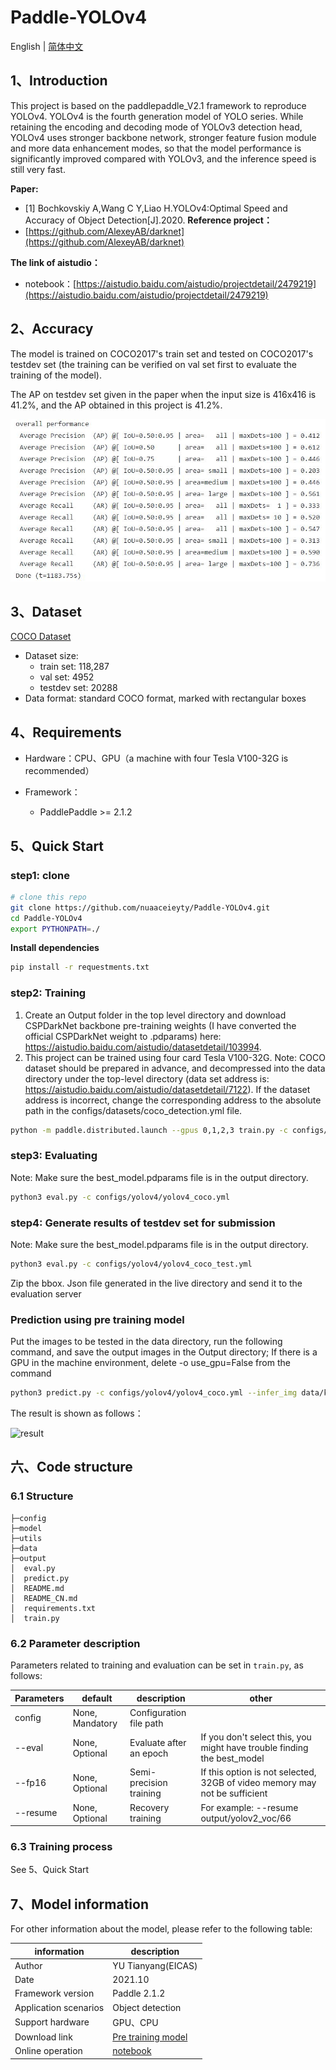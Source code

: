 # Paddle-YOLOv4

English | [简体中文](./README_CN.md)

## 1、Introduction

This project is based on the paddlepaddle_V2.1 framework to reproduce YOLOv4. YOLOv4 is the fourth generation model of YOLO series. While retaining the encoding and decoding mode of YOLOv3 detection head, YOLOv4 uses stronger backbone network, stronger feature fusion module and more data enhancement modes, so that the model performance is significantly improved compared with YOLOv3, and the inference speed is still very fast.

**Paper:**
- [1] Bochkovskiy A,Wang C Y,Liao H.YOLOv4:Optimal Speed and Accuracy of Object Detection[J].2020.
**Reference project：**
- [https://github.com/AlexeyAB/darknet](https://github.com/AlexeyAB/darknet)

**The link of aistudio：**
- notebook：[https://aistudio.baidu.com/aistudio/projectdetail/2479219](https://aistudio.baidu.com/aistudio/projectdetail/2479219)

## 2、Accuracy

The model is trained on COCO2017's train set and tested on COCO2017's testdev set (the training can be verified on val set first to evaluate the training of the model).

The AP on testdev set given in the paper when the input size is 416x416 is 41.2%, and the AP obtained in this project is 41.2%.

![result](result.JPG)

## 3、Dataset

[COCO Dataset](https://aistudio.baidu.com/aistudio/datasetdetail/7122)
- Dataset size:
    - train set: 118,287
    - val set: 4952
    - testdev set: 20288
- Data format: standard COCO format, marked with rectangular boxes
## 4、Requirements

- Hardware：CPU、GPU（a machine with four Tesla V100-32G is recommended）

- Framework：
  - PaddlePaddle >= 2.1.2
  
## 5、Quick Start

### step1: clone 

```bash
# clone this repo
git clone https://github.com/nuaaceieyty/Paddle-YOLOv4.git
cd Paddle-YOLOv4
export PYTHONPATH=./
```
**Install dependencies**
```bash
pip install -r requestments.txt
```

### step2: Training

1. Create an Output folder in the top level directory and download CSPDarkNet backbone pre-training weights (I have converted the official CSPDarkNet weight to .pdparams) here: https://aistudio.baidu.com/aistudio/datasetdetail/103994.
2. This project can be trained using four card Tesla V100-32G. Note: COCO dataset should be prepared in advance, and decompressed into the data directory under the top-level directory (data set address is: https://aistudio.baidu.com/aistudio/datasetdetail/7122). If the dataset address is incorrect, change the corresponding address to the absolute path in the configs/datasets/coco_detection.yml file.

```bash
python -m paddle.distributed.launch --gpus 0,1,2,3 train.py -c configs/yolov4/yolov4_coco.yml --eval
```

### step3: Evaluating
Note: Make sure the best_model.pdparams file is in the output directory.
```bash
python3 eval.py -c configs/yolov4/yolov4_coco.yml
```

### step4: Generate results of testdev set for submission
Note: Make sure the best_model.pdparams file is in the output directory.
```bash
python3 eval.py -c configs/yolov4/yolov4_coco_test.yml
```
Zip the bbox. Json file generated in the live directory and send it to the evaluation server

### Prediction using pre training model

Put the images to be tested in the data directory, run the following command, and save the output images in the Output directory; If there is a GPU in the machine environment, delete -o use_gpu=False from the command

```bash
python3 predict.py -c configs/yolov4/yolov4_coco.yml --infer_img data/kite.jpg -o use_gpu=False
```
The result is shown as follows：

![result](output/dog.jpg)

## 六、Code structure

### 6.1 Structure

```
├─config                          
├─model                           
├─utils                           
├─data                            
├─output                          
│  eval.py                        
│  predict.py                     
│  README.md                      
│  README_CN.md                   
│  requirements.txt               
│  train.py                       
```
### 6.2 Parameter description

Parameters related to training and evaluation can be set in `train.py`, as follows:

|  Parameters   | default  | description | other |
|  ----  |  ----  |  ----  |  ----  |
| config| None, Mandatory| Configuration file path ||
| --eval| None, Optional| Evaluate after an epoch |If you don't select this, you might have trouble finding the best_model|
| --fp16| None, Optional| Semi-precision training |If this option is not selected, 32GB of video memory may not be sufficient|
| --resume| None, Optional | Recovery training |For example: --resume output/yolov2_voc/66|

### 6.3 Training process

See 5、Quick Start

## 7、Model information

For other information about the model, please refer to the following table:

| information | description |
| --- | --- |
| Author | YU Tianyang(EICAS)|
| Date | 2021.10 |
| Framework version | Paddle 2.1.2 |
| Application scenarios | Object detection |
| Support hardware | GPU、CPU |
| Download link | [Pre training model](https://aistudio.baidu.com/aistudio/datasetdetail/107066)|
| Online operation | [notebook](https://aistudio.baidu.com/aistudio/projectdetail/2479219)|
